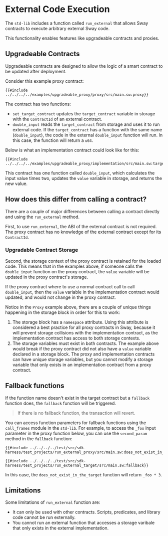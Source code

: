 # External Code Execution

The `std-lib` includes a function called `run_external` that allows Sway contracts to execute arbitrary external Sway code.

This functionality enables features like upgradeable contracts and
proxies.

## Upgradeable Contracts

Upgradeable contracts are designed to allow the logic of a smart contract to be updated after deployment.

Consider this example proxy contract:

```sway
{{#include ../../../../examples/upgradeable_proxy/proxy/src/main.sw:proxy}}
```

The contract has two functions:

- `set_target_contract` updates the `target_contract` variable in storage with the `ContractId` of an external contract.
- `double_input` reads the `target_contract` from storage and uses it to run external code. If the `target_contract` has a function with the same name (`double_input`), the code in the external `double_input` function will run.
In this case, the function will return a `u64`.

Below is what an implementation contract could look like for this:

```sway
{{#include ../../../../examples/upgradeable_proxy/implementation/src/main.sw:target}}
```

This contract has one function called `double_input`, which calculates the input value times two, updates the `value` variable in storage, and returns the new value.

## How does this differ from calling a contract?

There are a couple of major differences between calling a contract directly and using the `run_external` method.

First, to use `run_external`, the ABI of the external contract is not required. The proxy contract has no knowledge of the external contract except for its `ContractId`.

### Upgradable Contract Storage

Second, the storage context of the proxy contract is retained for the loaded code.
This means that in the examples above, if someone calls the `double_input` function on the proxy contract, the `value` variable will be updated in the proxy contract's storage.

If the proxy contract where to use a normal contract call to call `double_input`, then the `value` variable in the implementation contract would updated, and would not change in the proxy contract.

Notice in the `Proxy` example above, there are a couple of unique things happening in the storage block in order for this to work:

1. The storage block has a `namespace` attribute. Using this attribute is considered a best practice for all proxy contracts in Sway, because it will prevent storage collisions with the implementation contract, as the implementation contract has access to both storage contexts.
2. The storage variables must exist in both contracts. The example above would break if the proxy contract did not also have a `value` variable declared in a storage block. The proxy and implementation contracts can have unique storage variables, but you cannot modify a storage variable that only exists in an implementation contract from a proxy contract.

## Fallback functions

If the function name doesn't exist in the target contract but a `fallback` function does, the `fallback` function will be triggered.

> If there is no fallback function, the transaction will revert.

You can access function parameters for fallback functions using the `call_frames` module in the `std-lib`.
For example, to access the `_foo` input parameter in the proxy function below, you can use the `second_param` method in the `fallback` function:

```sway
{{#include ../../../../test/src/sdk-harness/test_projects/run_external_proxy/src/main.sw:does_not_exist_in_the_target}}
```

```sway
{{#include ../../../../test/src/sdk-harness/test_projects/run_external_target/src/main.sw:fallback}}
```

In this case, the `does_not_exist_in_the_target` function will return `_foo * 3`.

## Limitations

Some limitations of `run_external` function are:

- It can only be used with other contracts. Scripts, predicates, and library code cannot be run externally.
- You cannot run an external function that accesses a storage varibale that only exists in the external implementation.
